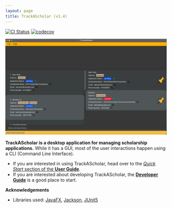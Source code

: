 ```yaml
---
layout: page
title: TrackAScholar (v1.4)
---
```


[![CI Status](https://github.com/AY2223S1-CS2103T-W10-3/tp/actions/workflows/gradle.yml/badge.svg)](https://github.com/AY2223S1-CS2103T-W10-3/tp/actions/workflows/gradle.yml)
[![codecov](https://codecov.io/gh/AY2223S1-CS2103T-W10-3/tp/branch/master/graphs/badge.svg)](https://app.codecov.io/gh/AY2223S1-CS2103T-W10-3/tp)

![Ui](images/Ui.png)

**TrackAScholar is a desktop application for managing scholarship applications.** While it has a GUI, most of the user interactions happen using a CLI (Command Line Interface).

* If you are interested in using TrackAScholar, head over to the [_Quick Start_ section of the **User Guide**](https://ay2223s1-cs2103t-w10-3.github.io/tp/UserGuide.html#quick-start---how-to-get-started).
* If you are interested about developing TrackAScholar, the [**Developer Guide**](https://ay2223s1-cs2103t-w10-3.github.io/tp/DeveloperGuide.html) is a good place to start.


**Acknowledgements**

* Libraries used: [JavaFX](https://openjfx.io/), [Jackson](https://github.com/FasterXML/jackson), [JUnit5](https://github.com/junit-team/junit5)
